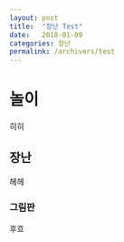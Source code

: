 ```yaml
---
layout: post
title:  "장난 Test"
date:   2018-01-09
categories: 장난
permalink: /archivers/test
---
```


# 놀이
히히

## 장난
헤헤

### 그림판
후흐
